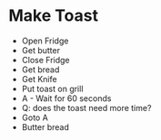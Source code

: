 # Make Toast
* Open Fridge
* Get butter
* Close Fridge
* Get bread
* Get Knife
* Put toast on grill
* A - Wait for 60 seconds
* Q: does the toast need more time?
* Goto A
* Butter bread